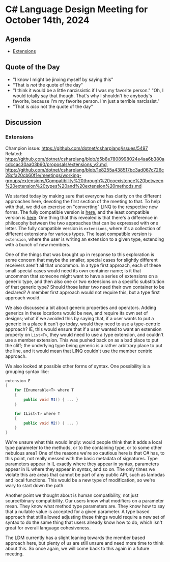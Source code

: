 # C# Language Design Meeting for October 14th, 2024

## Agenda

- [Extensions](#extensions)

## Quote of the Day

- "I know I might be jinxing myself by saying this"
- "That is _not_ the quote of the day"
- "I think it would be a little narcissistic if I was my favorite person." "Oh, I would totally say that though. That's why I shouldn't be anybody's favorite, because I'm my favorite person. I'm just a terrible narcissist."
- "That is _also_ not the quote of the day"

## Discussion

### Extensions

Champion issue: https://github.com/dotnet/csharplang/issues/5497  
Related: https://github.com/dotnet/csharplang/blob/d5b8e7808998024e4aa6b380acdccac30aa03b60/proposals/extensions_v2.md, https://github.com/dotnet/csharplang/blob/1e8255a438517bc3ad067c726c28cfa20cb60f1e/meetings/working-groups/extensions/Compatibility%20through%20coexistence%20between%20extension%20types%20and%20extension%20methods.md

We started today by making sure that everyone has clarity on the different approaches here, devoting the first section of the meeting to that. To help with that, we did an exercise on
"converting" LINQ to the respective new forms. The fully compatible version is [here](LDM-2024-10-14-Enumerable-extensions.cs), and the least compatible version is
[here](LDM-2024-10-14-Enumerable-extension.cs). One thing that this revealed is that there's a difference in philosophy between the two approaches that can be expressed with one letter.
The fully compatible version is `extensions`, where it's a collection of different extensions for various types. The least compatible version is `extension`, where the user is writing an
extension to a given type, extending with a bunch of new members.

One of the things that was brought up in response to this exploration is some concern that maybe the smaller, special cases for slightly different receivers aren't all that uncommon. In a type
first approach, each of these small special cases would need its own container name; is it that uncommon that someone might want to have a series of extensions on a generic type, and then
also one or two extensions on a specific substitution of that generic type? Should those latter two need their own container to be declared? A member first approach would not require this,
but a type first approach would.

We also discussed a bit about generic properties and operators. Adding generics in these locations would be new, and require its own set of designs; what if we avoided this by saying that,
if a user wants to put a generic in a place it can't go today, would they need to use a type-centric approach? IE, this would ensure that if a user wanted to want an extension property on
`List<T>`, they would need to use a type extension, and couldn't use a member extension. This was pushed back on as a bad place to put the cliff; the underlying type being generic is a
rather arbitrary place to put the line, and it would mean that LINQ couldn't use the member centric approach.

We also looked at possible other forms of syntax. One possibility is a grouping syntax like:

```cs
extension E
{
    for IEnumerable<T> where T
    {
        public void M1() { ... }
    }

    for IList<T> where T
    {
        public void M2() { ... }
    }
}
```

We're unsure what this would imply: would people think that it adds a local type parameter to the methods, or to the containing type, or to some other nebulous area? One of the reasons
we're so cautious here is that C# has, to this point, not really messed with the basic metadata of signatures. Type parameters appear in IL exactly where they appear in syntax, parameters
appear in IL where they appear in syntax, and so on. The only times we violate this are areas that cannot be part of any public API, such as lambdas and local functions. This would be a
new type of modification, so we're wary to start down the path.

Another point we thought about is human compatibility, not just source/binary compatibility. Our users know what modifiers on a parameter mean. They know what method type parameters are.
They know how to say that a nullable value is accepted for a given parameter. A type based approach that still allowed adjusting these things would require a new set of syntax to do the
same thing that users already know how to do, which isn't great for overall language cohesiveness.

The LDM currently has a slight leaning towards the member based approach here, but plenty of us are still unsure and need more time to think about this. So once again, we will come back
to this again in a future meeting.
